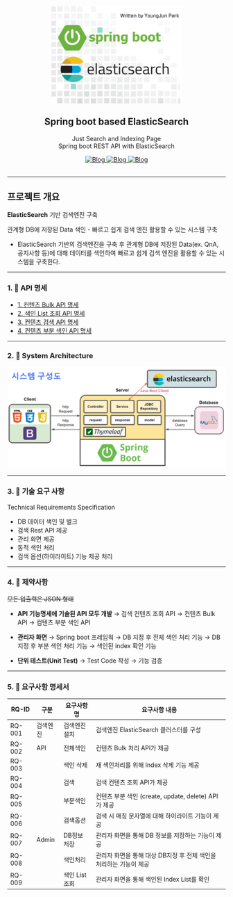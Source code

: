 <p align="center">
    <img width="300px" src="image/Logo.png" align="center" alt="ElasticSearch" />
    <h2 align="center">Spring boot based ElasticSearch</h2>
    <p align="center">Just Search and Indexing Page <br> Spring boot REST API with ElasticSearch</p>
</p>

<p align="center">
    <a href="https://dev-youngjun.tistory.com/">
        <img alt="Blog" src="https://img.shields.io/badge/-Spring-68AD3A?logo=Spring"/>
    </a>
    <a href="https://dev-youngjun.tistory.com/">
        <img alt="Blog" src="https://img.shields.io/badge/-Elasticsearch-3390e7?logo=Elasticsearch"/>
    </a>
    <a href="https://dev-youngjun.tistory.com/">
        <img alt="Blog" src="https://img.shields.io/badge/-Java-red?logo=Java"/>
    </a>
    <a href="https://github.com/jun108059/Elasticsearch-SpringBoot">
    </a>
    <br />
    <br />
    <a>
</p>

---

## 프로젝트 개요

**ElasticSearch** 기반 검색엔진 구축

관계형 DB에 저장된 Data 색인 - 빠르고 쉽게 검색 엔진 활용할 수 있는 시스템 구축  

- ElasticSearch 기반의 검색엔진을 구축 후 관계형 DB에 저장된 Data(ex. QnA, 공지사항 등)에 대해 데이터를 색인하여 빠르고 쉽게 검색 엔진을 활용할 수 있는 시스템을 구축한다.

---

### 1. 📘 API 명세

- [1. 컨텐츠 Bulk API 명세](Docs/API-reference/1-BulkAPI.md)
- [2. 색인 List 조회 API 명세](Docs/API-reference/2-IndexListAPI.md)
- [3. 컨텐츠 검색 API 명세](Docs/API-reference/3-SearchAPI.md)
- [4. 컨텐츠 부분 색인 API 명세](Docs/API-reference/4-PartIndexAPI.md)

---

### 2. 📗 System Architecture

![img](/image/system-architecture.png)

---

### 3. 📕 기술 요구 사항

Technical Requirements Specification

- DB 데이터 색인 및 벌크
- 검색 Rest API 제공
- 관리 화면 제공
- 동적 색인 처리
- 검색 옵션(하이라이트) 기능 제공 처리

---

### 4. 📙 제약사항

~~모든 입출력은 JSON 형태~~

- **API 기능명세에 기술된 API 모두 개발**
→ 검색 컨텐츠 조회 API
→ 컨텐츠 Bulk API 
→ 컴텐츠 부분 색인 API

- **관리자 화면**
→ Spring boot 프레임웍
→ DB 지정 후 전체 색인 처리 기능
→ DB 지정 후 부분 색인 처리 기능
→ 색인된 index 확인 기능

- **단위 테스트(Unit Test)**
→ Test Code 작성
→ 기능 검증

---

### 5. 📒 요구사항 명세서

| RQ-ID  | 구분     | 요구사항명    | 요구사항 내용                                                      |
| ------ | -------- | ------------- | ------------------------------------------------------------------ |
| RQ-001 | 검색엔진 | 검색엔진 설치 | 검색엔진 ElasticSearch 클러스터를 구성                             |
| RQ-002 | API      | 전체색인      | 컨텐츠 Bulk 처리 API가 제공                                        |
| RQ-003 |          | 색인 삭제     | 재 색인처리를 위해 Index 삭제 기능 제공                            |
| RQ-004 |          | 검색          | 검색 컨텐츠 조회 API가 제공                                        |
| RQ-005 |          | 부분색인      | 컨텐츠 부분 색인 (create, update, delete) API가 제공               |
| RQ-006 |          | 검색옵션      | 검색 시 매칭 문자열에 대해 하이라이트 기능이 제공                  |
| RQ-007 | Admin    | DB정보 저장   | 관리자 화면을 통해 DB 정보를 저장하는 기능이 제공                  |
| RQ-008 |          | 색인처리      | 관리자 화면을 통해 대상 DB지정 후 전체 색인을 처리하는 기능이 제공 |
| RQ-009 |          | 색인 List조회 | 관리자 화면을 통해 색인된 Index List를 확인                        |
